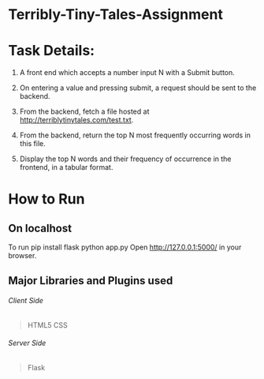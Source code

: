 # Terribly-Tiny-Tales-Assignment

# Task Details:  #

1. A front end which accepts a number input N with a Submit button.

2. On entering a value and pressing submit, a request should be sent to the backend.

3. From the backend, fetch a file hosted at http://terriblytinytales.com/test.txt.

4. From the backend, return the top N most frequently occurring words in this file.

5. Display the top N words and their frequency of occurrence in the frontend, in a tabular format.

# How to Run #

## On localhost ##

To run pip install flask python app.py Open http://127.0.0.1:5000/ in your browser.

## Major Libraries and Plugins used ##

###### Client Side ######

> HTML5
> CSS

###### Server Side ######

> Flask
